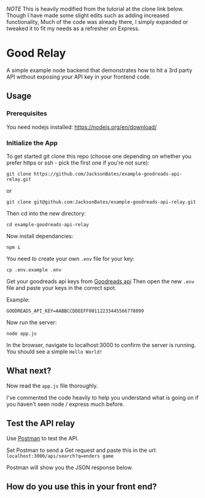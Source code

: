 _NOTE_ This is heavily modified from the tutorial at the clone link below. Though I have made some slight edits such as adding increased functionality, Much of the code was already there, I simply expanded or tweaked it to fit my needs as a refresher on Express.

# Good Relay

A simple example node backend that demonstrates how to hit a 3rd party API without exposing your API key in your frontend code.

## Usage

### Prerequisites

You need nodejs installed: https://nodejs.org/en/download/

### Initialize the App

To get started git clone this repo (choose one depending on whether you prefer https or ssh - pick the first one if you're not sure):

`git clone https://github.com/JacksonBates/example-goodreads-api-relay.git`

or

`git clone git@github.com:JacksonBates/example-goodreads-api-relay.git`

Then cd into the new directory:

`cd example-goodreads-api-relay`

Now install dependancies:

`npm i`

You need to create your own `.env` file for your key:

`cp .env.example .env`

Get your goodreads api keys from [Goodreads api](https://www.goodreads.com/api/keys)
Then open the new `.env` file and paste your keys in the correct spot.

Example:

```
GOODREADS_API_KEY=AABBCCDDEEFF00112233445566778899
```

Now run the server:

`node app.js`

In the browser, navigate to localhost:3000 to confirm the server is running. You should see a simple `Hello World!`

## What next?

Now read the `app.js` file thoroughly.

I've commented the code heavily to help you understand what is going on if you haven't seen node / express much before.

## Test the API relay

Use [Postman](https://www.getpostman.com/) to test the API.

Set Postman to send a Get request and paste this in the url: `localhost:3000/api/search?q=enders game`

Postman will show you the JSON response below.

## How do you use this in your front end?
